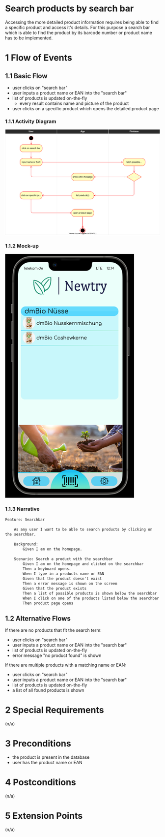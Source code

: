 # Search products by search bar
Accessing the more detailed product information requires being able to find a specific product and access it's details. For this purpose a search bar which is able to find the product by its barcode number or product name has to be implemented.

# 1 Flow of Events
## 1.1 Basic Flow
- user clicks on "search bar"
- user inputs a product name or EAN into the "search bar"
- list of products is updated on-the-fly
    - every result contains name and picture of the product
- user clicks on a specific product which opens the detailed product page

### 1.1.1 Activity Diagram
![Activity Diagram](../resources/UC1_Searchbar.drawio.svg)
### 1.1.2 Mock-up
![Mock-up Screenshot](../resources/Searchbar.png)

### 1.1.3 Narrative
```gherkin
Feature: Searchbar
  
    As any user I want to be able to search products by clicking on the searchbar.

    Background:
        Given I am on the homepage.

    Scenario: Search a product with the searchbar
        Given I am on the homepage and clicked on the searchbar
        Then a keyboard opens.
        When I type in a products name or EAN
        Given that the product doesn't exist
        Then a error message is shown on the screen
        Given that the product exists 
        Then a list of possible products is shown below the searchbar
        When I click on one of the products listed below the searchbar
        Then product page opens
```
## 1.2 Alternative Flows
If there are no products that fit the search term:
- user clicks on "search bar"
- user inputs a product name or EAN into the "search bar"
- list of products is updated on-the-fly
- error message "no product found" is shown

If there are multiple products with a matching name or EAN:
- user clicks on "search bar"
- user inputs a product name or EAN into the "search bar"
- list of products is updated on-the-fly 
- a list of all found products is shown


# 2 Special Requirements
(n/a)

# 3 Preconditions
- the product is present in the database
- user has the product name or EAN

# 4 Postconditions
(n/a)
 
# 5 Extension Points
(n/a)
